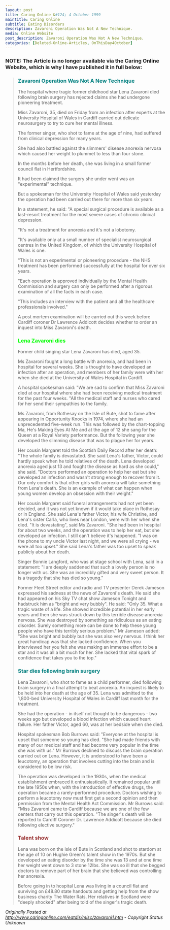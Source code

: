 ```yaml
---
layout: post
title: Caring Online &#124; 4 October 1999
maintitle: Caring Online
subtitle: Eating Disorders
description: Zavaroni Operation Was Not A New Technique.
media: Online Website
post_description: Zavaroni Operation Was Not A New Technique.
categories: [Deleted-Online-Articles, OnThisDay4October]
---
```


### **NOTE:** The Article is no longer available via the Caring Online Website, which is why I have published it in full below:

<blockquote>
<h3 style="font-weight:bold;color:#008080;">Zavaroni Operation Was Not A New Technique</h3>

<p>The hospital where tragic former childhood star Lena Zavaroni died following brain surgery has rejected claims she had undergone pioneering treatment.</p>

<p>Miss Zavaroni, 35, died on Friday from an infection after experts at the University Hospital of Wales in Cardiff carried out delicate neurosurgery to try to cure her mental illness.</p>

<p>The former singer, who shot to fame at the age of nine, had suffered from clinical depression for many years.</p>

<p>She had also battled against the slimmers' disease anorexia nervosa which caused her weight to plummet to less than four stone.</p>

<p>In the months before her death, she was living in a small former council flat in Hertfordshire.</p>

<p>It had been claimed the surgery she under went was an "experimental" technique.</p>

<p>But a spokesman for the University Hospital of Wales said yesterday the operation had been carried out there for more than six years.</p>

<p>In a statement, he said: "A special surgical procedure is available as a last-resort treatment for the most severe cases of chronic clinical depression.</p>

<p>"It's not a treatment for anorexia and it's not a lobotomy.</p>

<p>"It's available only at a small number of specialist neurosurgical centres in the United Kingdom, of which the University Hospital of Wales is one.</p>

<p>"This is not an experimental or pioneering procedure - the NHS treatment has been performed successfully at the hospital for over six years.</p>

<p>"Each operation is approved individually by the Mental Health Commission and surgery can only be performed after a rigorous examination of all the facts in each case.</p>

<p>"This includes an interview with the patient and all the healthcare professionals involved."</p>

<p>A post mortem examination will be carried out this week before Cardiff coroner Dr Lawrence Addicott decides whether to order an inquest into Miss Zavaroni's death.</p>

<h3 style="font-weight:bold;color:#00ff00;">Lena Zavaroni dies</h3>

<p>Former child singing star Lena Zavaroni has died, aged 35.</p>

<p>Ms Zavaroni fought a long battle with anorexia, and had been in hospital for several weeks. She is thought to have developed an infection after an operation, and members of her family were with her when she died at the University of Wales Hospital in Cardiff.</p>

<p>A hospital spokesman said: "We are sad to confirm that Miss Zavaroni died at our hospital where she had been receiving medical treatment for the past four weeks. "All the medical staff and nurses who cared for her send their sympathies to the family.</p>

<p>Ms Zavaroni, from Rothesay on the Isle of Bute, shot to fame after appearing in Opportunity Knocks in 1974, where she had an unprecedented five-week run. This was followed by the chart-topping Ma, He's Making Eyes At Me and at the age of 12 she sang for the Queen at a Royal Variety performance. But the following year she developed the slimming disease that was to plague her for years.</p>

<p>Her cousin Margaret told the Scottish Daily Record after her death: "The whole family is devastated. She said Lena's father, Victor, could hardly speak when he told relatives of the death. Lena developed anorexia aged just 13 and fought the disease as hard as she could," she said. "Doctors performed an operation to help her eat but she developed an infection and wasn't strong enough to recover from it. Our only comfort is that other girls with anorexia will take something from Lena's death. She is an example of what can happen when young women develop an obsession with their weight."</p>

<p>Her cousin Margaret said funeral arrangements had not yet been decided, and it was not yet known if it would take place in Rothesay or in England. She said Lena's father Victor, his wife Christine, and Lena's sister Carla, who lives near London, were with her when she died. "It is devastating", said Ms Zavaroni. "She had been in hospital for about two weeks, and the operation was to help her eat, but she developed an infection. I still can't believe it's happened. "I was on the phone to my uncle Victor last night, and we were all crying - we were all too upset." She said Lena's father was too upset to speak publicly about her death.</p>

<p>Singer Bonnie Langford, who was at stage school with Lena, said in a statement: "I am deeply saddened that such a lovely person is no longer with us. She was an incredibly gifted and very sweet person. It is a tragedy that she has died so young."</p>

<p>Former Fleet Street editor and radio and TV presenter Derek Jameson expressed his sadness at the news of Zavaroni's death. He said she had appeared on his Sky TV chat show Jameson Tonight and hadstruck him as "bright and very bubbly". He said: "Only 35. What a tragic waste of a life. She showed incredible potential in her early years and then she was struck down by this terrible disease anorexia nervosa. She was destroyed by something as ridiculous as an eating disorder. Surely something more can be done to help these young people who have this terribly serious problem." Mr Jameson added: "She was bright and bubbly but she was also very nervous. I think her great handicap was that she lacked confidence. When you interviewed her you felt she was making an immense effort to be a star and it was all a bit much for her. She lacked that vital spark of confidence that takes you to the top."</p>

<h3 style="font-weight:bold;color:#008080;">Star dies following brain surgery</h3>

<p>Lena Zavaroni, who shot to fame as a child performer, died following brain surgery in a final attempt to beat anorexia. An inquest is likely to be held into her death at the age of 35. Lena was admitted to the 1,800-bed University Hospital of Wales in Cardiff last month for the treatment.</p>

<p>She had the operation - in itself not thought to be dangerous - two weeks ago but developed a blood infection which caused heart failure. Her father Victor, aged 60, was at her bedside when she died.</p>

<p>Hospital spokesman Bob Burrows said: "Everyone at the hospital is upset that someone so young has died.  "She had made friends with many of our medical staff and had become very popular in the time she was with us." Mr Burrows declined to discuss the brain operation carried out on Lena. However, it is understood to have been a leucotomy, an operation that involves cutting into the brain and is considered to be low risk.</p>

<p>The operation was developed in the 1930s, when the medical establishment embraced it enthusiastically. It remained popular until the late 1950s when, with the introduction of effective drugs, the operation became a rarely-performed procedure. Doctors wishing to perform a leucotomy now must first get a second opinion and then permission from the Mental Health Act Commission. Mr Burrows said: "Miss Zavaroni came to Cardiff because we are one of the few centers that carry out this operation.  "The singer's death will be reported to Cardiff Coroner Dr. Lawrence Addicott because she died following elective surgery."</p>

<h3 style="font-weight:bold;color:#993333;">Talent show</h3>

<p>Lena was born on the Isle of Bute in Scotland and shot to stardom at the age of 10 on Hughie Green's talent show in the 1970s. But she developed an eating disorder by the time she was 13 and at one time her weight went down to 3 stone 12lbs. She was so ill that she begged doctors to remove part of her brain that she believed was controlling her anorexia.</p>

<p>Before going in to hospital Lena was living in a council flat and surviving on £48.80 state handouts and getting help from the show business charity The Water Rats.  Her relatives in Scotland were "deeply shocked" after being told of the singer's tragic death.</p>
</blockquote>

<cite>Originally Posted at http://www.caringonline.com/eatdis/misc/zavaroni1.htm - Copyright Status Unknown</cite>


